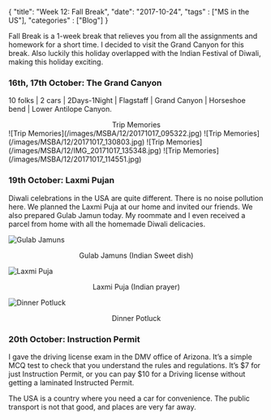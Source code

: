 {
    "title": "Week 12: Fall Break",
    "date": "2017-10-24",
    "tags" : ["MS in the US"],
    "categories" : ["Blog"]
}

Fall Break is a 1-week break that relieves you from all the assignments and homework for a short time. I decided to visit the Grand Canyon for this break. Also luckily this holiday overlapped with the Indian Festival of Diwali, making this holiday exciting.

###  16th, 17th October: The Grand Canyon

10 folks | 2 cars | 2Days-1Night | Flagstaff | Grand Canyon | Horseshoe bend | Lower Antilope Canyon.

<center>Trip Memories</center>
![Trip Memories](/images/MSBA/12/20171017_095322.jpg)
![Trip Memories](/images/MSBA/12/20171017_130803.jpg)
![Trip Memories](/images/MSBA/12/IMG_20171017_135348.jpg)
![Trip Memories](/images/MSBA/12/20171017_114551.jpg)



###  19th October: Laxmi Pujan

Diwali celebrations in the USA are quite different. There is no noise pollution here. We planned the Laxmi Puja at our home and invited our friends. We also prepared Gulab Jamun today. My roommate and I even received a parcel from home with all the homemade Diwali delicacies.

![Gulab Jamuns](/images/MSBA/12/20171019_185407-e1511135237566.jpg)
<center> Gulab Jamuns (Indian Sweet dish) </center>

![Laxmi Puja](/images/MSBA/12/20171019_202335.jpg)
<center>Laxmi Puja (Indian prayer)</center>

![Dinner Potluck](/images/MSBA/12/20171019_210715-e1511135264886.jpg)
<center>Dinner Potluck</center>


###  20th October: Instruction Permit

I gave the driving license exam in the DMV office of Arizona. It’s a simple MCQ test to check that you understand the rules and regulations. It’s $7 for just Instruction Permit, or you can pay $10 for a Driving license without getting a laminated Instructed Permit.

The USA is a country where you need a car for convenience. The public transport is not that good, and places are very far away.
